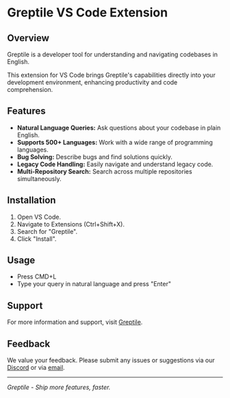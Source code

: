 # Greptile VS Code Extension

## Overview

Greptile is a developer tool for understanding and navigating codebases in English.

This extension for VS Code brings Greptile's capabilities directly into your development environment, enhancing productivity and code comprehension.

## Features

- **Natural Language Queries:** Ask questions about your codebase in plain English.
- **Supports 500+ Languages:** Work with a wide range of programming languages.
- **Bug Solving:** Describe bugs and find solutions quickly.
- **Legacy Code Handling:** Easily navigate and understand legacy code.
- **Multi-Repository Search:** Search across multiple repositories simultaneously.

## Installation

1. Open VS Code.
2. Navigate to Extensions (Ctrl+Shift+X).
3. Search for "Greptile".
4. Click "Install".

## Usage

- Press CMD+L
- Type your query in natural language and press "Enter"

## Support

For more information and support, visit [Greptile](https://greptile.com).

## Feedback

We value your feedback. Please submit any issues or suggestions via our [Discord](https://discord.com/invite/xZhUcFKzu7) or via [email](founders@greptile.com).

---

_Greptile - Ship more features, faster._
